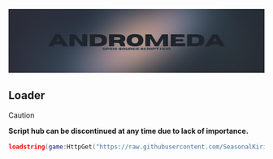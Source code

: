 ![Banner](https://github.com/SeasonalKirito/Andromeda/blob/main/images/andromeda-banner.png?raw=true)
## Loader
> [!CAUTION]
> **Script hub can be discontinued at any time due to lack of importance.**
```lua
loadstring(game:HttpGet("https://raw.githubusercontent.com/SeasonalKirito/Andromeda/main/loader.lua"))()
```
